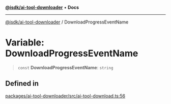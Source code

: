[**@isdk/ai-tool-downloader**](../README.md) • **Docs**

***

[@isdk/ai-tool-downloader](../globals.md) / DownloadProgressEventName

# Variable: DownloadProgressEventName

> `const` **DownloadProgressEventName**: `string`

## Defined in

[packages/ai-tool-downloader/src/ai-tool-download.ts:56](https://github.com/isdk/ai-tool-download.js/blob/1180561ce090d8a20a34e4d599228106f8c15a5b/src/ai-tool-download.ts#L56)
